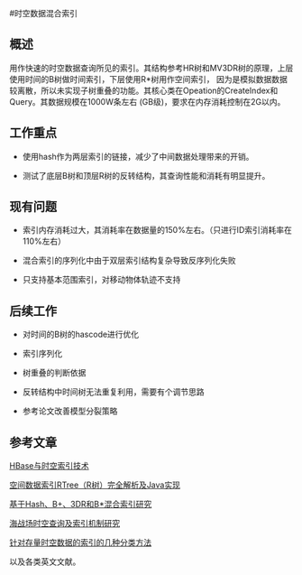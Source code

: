 #时空数据混合索引

## 概述
用作快速的时空数据查询所见的索引。其结构参考HR树和MV3DR树的原理，上层使用时间的B树做时间索引，下层使用R*树用作空间索引，
因为是模拟数据数据较离散，所以未实现子树重叠的功能。其核心类在Opeation的CreateIndex和Query。其数据规模在1000W条左右
(GB级)，要求在内存消耗控制在2G以内。

## 工作重点

- 使用hash作为两层索引的链接，减少了中间数据处理带来的开销。

- 测试了底层B树和顶层R树的反转结构，其查询性能和消耗有明显提升。

## 现有问题

- 索引内存消耗过大，其消耗率在数据量的150%左右。（只进行ID索引消耗率在110%左右）

- 混合索引的序列化中由于双层索引结构复杂导致反序列化失败

- 只支持基本范围索引，对移动物体轨迹不支持

## 后续工作

- 对时间的B树的hascode进行优化

- 索引序列化

- 树重叠的判断依据

- 反转结构中时间树无法重复利用，需要有个调节思路

- 参考论文改善模型分裂策略

## 参考文章
[HBase与时空索引技术](http://www.nosqlnotes.com/technotes/hbase/hbase-spatial-index/) 

[空间数据索引RTree（R树）完全解析及Java实现](https://blog.csdn.net/weixin_34343308/article/details/94752051?depth_1-utm_source=distribute.pc_relevant.none-task&utm_source=distribute.pc_relevant.none-task)

[基于Hash、B+、3DR和B*混合索引研究](http://gb.oversea.cnki.net/KCMS/detail/detailall.aspx?filename=1017136194.nh&dbcode=CMFD&dbname=CMFDREF)

[海战场时空查询及索引机制研究](http://www.docin.com/p-439295436.html?docfrom=rrela)

[针对存量时空数据的索引的几种分类方法](https://blog.csdn.net/qiaojialin/article/details/77722960)

以及各类英文文献。